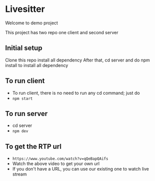 # Livesitter
Welcome to demo project

This project has two repo one client and second server

## Initial setup

Clone this repo
install all dependency
After that, cd server and do npm install to install all dependency

## To run client

- To run client, there is no need to run any cd command; just do
- `npm start`

## To run server

- cd server
- `npm dev`

## To get the RTP url

- `https://www.youtube.com/watch?v=qQeBapQAifs`
- Watch the above video to get your own url
- If you don't have a URL, you can use our existing one to watch live stream
